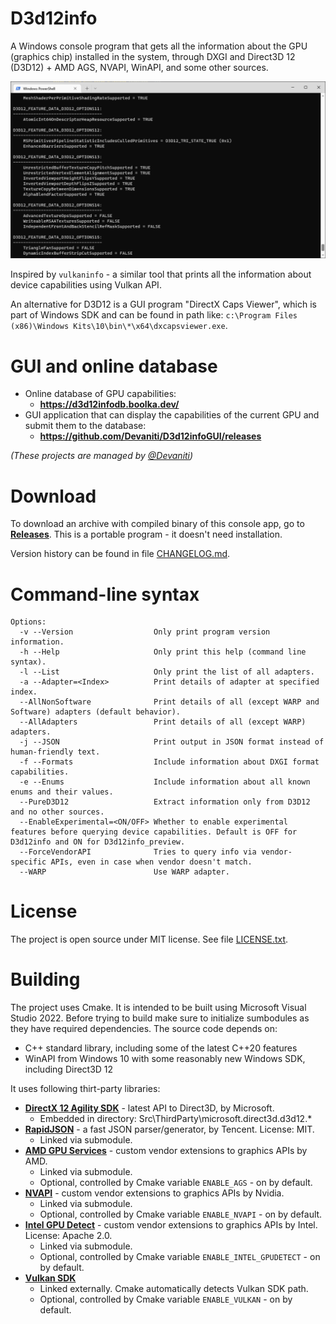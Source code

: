 # D3d12info

A Windows console program that gets all the information about the GPU (graphics chip) installed in the system, through DXGI and Direct3D 12 (D3D12) + AMD AGS, NVAPI, WinAPI, and some other sources.

![Example output](Docs/Gfx/Example_output.png "Example output")

Inspired by `vulkaninfo` - a similar tool that prints all the information about device capabilities using Vulkan API.

An alternative for D3D12 is a GUI program "DirectX Caps Viewer", which is part of Windows SDK and can be found in path like:
`c:\Program Files (x86)\Windows Kits\10\bin\*\x64\dxcapsviewer.exe`.

# GUI and online database

- Online database of GPU capabilities:
  - **https://d3d12infodb.boolka.dev/**
- GUI application that can display the capabilities of the current GPU and submit them to the database:
  - **https://github.com/Devaniti/D3d12infoGUI/releases**

*(These projects are managed by [\@Devaniti](https://github.com/Devaniti))*

# Download

To download an archive with compiled binary of this console app, go to **[Releases](https://github.com/sawickiap/D3d12info/releases)**. This is a portable program - it doesn't need installation.

Version history can be found in file [CHANGELOG.md](CHANGELOG.md).

# Command-line syntax

```
Options:
  -v --Version                  Only print program version information.
  -h --Help                     Only print this help (command line syntax).
  -l --List                     Only print the list of all adapters.
  -a --Adapter=<Index>          Print details of adapter at specified index.
  --AllNonSoftware              Print details of all (except WARP and Software) adapters (default behavior).
  --AllAdapters                 Print details of all (except WARP) adapters.
  -j --JSON                     Print output in JSON format instead of human-friendly text.
  -f --Formats                  Include information about DXGI format capabilities.
  -e --Enums                    Include information about all known enums and their values.
  --PureD3D12                   Extract information only from D3D12 and no other sources.
  --EnableExperimental=<ON/OFF> Whether to enable experimental features before querying device capabilities. Default is OFF for D3d12info and ON for D3d12info_preview.
  --ForceVendorAPI              Tries to query info via vendor-specific APIs, even in case when vendor doesn't match.
  --WARP                        Use WARP adapter.
```

# License

The project is open source under MIT license. See file [LICENSE.txt](LICENSE.txt).

# Building

The project uses Cmake. It is intended to be built using Microsoft Visual Studio 2022.
Before trying to build make sure to initialize sumbodules as they have required dependencies.
The source code depends on:

- C++ standard library, including some of the latest C++20 features
- WinAPI from Windows 10 with some reasonably new Windows SDK, including Direct3D 12

It uses following thirt-party libraries:

- **[DirectX 12 Agility SDK](https://devblogs.microsoft.com/directx/directx12agility/)** - latest API to Direct3D, by Microsoft.
  - Embedded in directory: Src\ThirdParty\microsoft.direct3d.d3d12.*
- **[RapidJSON](https://rapidjson.org/)** - a fast JSON parser/generator, by Tencent. License: MIT.
  - Linked via submodule.
- **[AMD GPU Services](https://github.com/GPUOpen-LibrariesAndSDKs/AGS_SDK)** - custom vendor extensions to graphics APIs by AMD.
  - Linked via submodule.
  - Optional, controlled by Cmake variable `ENABLE_AGS` - on by default.
- **[NVAPI](https://developer.nvidia.com/nvapi)** - custom vendor extensions to graphics APIs by Nvidia.
  - Linked via submodule.
  - Optional, controlled by Cmake variable `ENABLE_NVAPI` - on by default.
- **[Intel GPU Detect](https://github.com/GameTechDev/gpudetect)** - custom vendor extensions to graphics APIs by Intel. License: Apache 2.0.
  - Linked via submodule.
  - Optional, controlled by Cmake variable `ENABLE_INTEL_GPUDETECT` - on by default.
- **[Vulkan SDK](https://www.lunarg.com/vulkan-sdk/)**
  - Linked externally. Cmake automatically detects Vulkan SDK path.
  - Optional, controlled by Cmake variable `ENABLE_VULKAN` - on by default.
